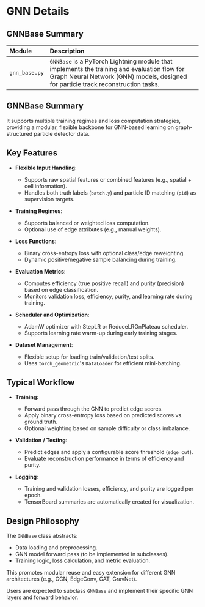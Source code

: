 # GNN Details

## GNNBase Summary


|Module|Description|
|:-----|:----------|
|`gnn_base.py`| `GNNBase` is a PyTorch Lightning module that implements the training and evaluation flow for Graph Neural Network (GNN) models, designed for particle track reconstruction tasks.

## GNNBase Summary

It supports multiple training regimes and loss computation strategies, providing a modular, flexible backbone for GNN-based learning on graph-structured particle detector data.

## Key Features

- **Flexible Input Handling**:
  - Supports raw spatial features or combined features (e.g., spatial + cell information).
  - Handles both truth labels (`batch.y`) and particle ID matching (`pid`) as supervision targets.

- **Training Regimes**:
  - Supports balanced or weighted loss computation.
  - Optional use of edge attributes (e.g., manual weights).

- **Loss Functions**:
  - Binary cross-entropy loss with optional class/edge reweighting.
  - Dynamic positive/negative sample balancing during training.

- **Evaluation Metrics**:
  - Computes efficiency (true positive recall) and purity (precision) based on edge classification.
  - Monitors validation loss, efficiency, purity, and learning rate during training.

- **Scheduler and Optimization**:
  - AdamW optimizer with StepLR or ReduceLROnPlateau scheduler.
  - Supports learning rate warm-up during early training stages.

- **Dataset Management**:
  - Flexible setup for loading train/validation/test splits.
  - Uses `torch_geometric`'s `DataLoader` for efficient mini-batching.

## Typical Workflow

- **Training**:
  - Forward pass through the GNN to predict edge scores.
  - Apply binary cross-entropy loss based on predicted scores vs. ground truth.
  - Optional weighting based on sample difficulty or class imbalance.

- **Validation / Testing**:
  - Predict edges and apply a configurable score threshold (`edge_cut`).
  - Evaluate reconstruction performance in terms of efficiency and purity.

- **Logging**:
  - Training and validation losses, efficiency, and purity are logged per epoch.
  - TensorBoard summaries are automatically created for visualization.

## Design Philosophy

The `GNNBase` class abstracts:
- Data loading and preprocessing.
- GNN model forward pass (to be implemented in subclasses).
- Training logic, loss calculation, and metric evaluation.

This promotes modular reuse and easy extension for different GNN architectures (e.g., GCN, EdgeConv, GAT, GravNet).

Users are expected to subclass `GNNBase` and implement their specific GNN layers and forward behavior.
